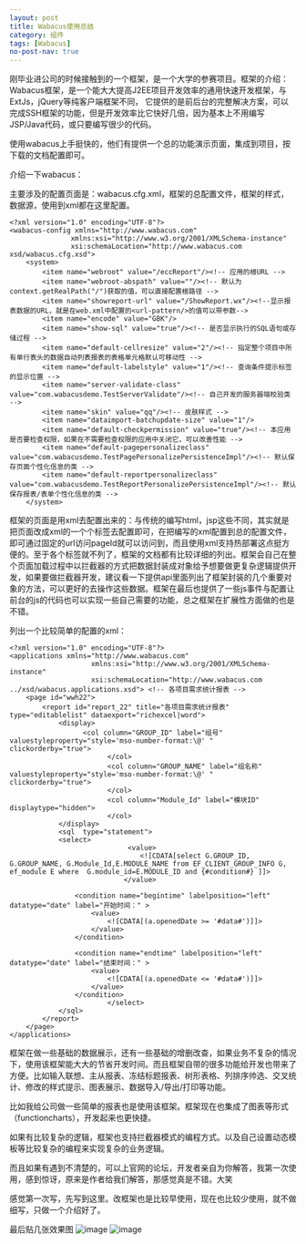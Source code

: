 ```yaml
---
layout: post
title: Wabacus使用总结
category: 组件
tags: [Wabacus]
no-post-nav: true
---
```


刚毕业进公司的时候接触到的一个框架，是一个大学的参赛项目。框架的介绍： Wabacus框架，是一个能大大提高J2EE项目开发效率的通用快速开发框架，与ExtJs，jQuery等纯客户端框架不同， 它提供的是前后台的完整解决方案，可以完成SSH框架的功能，但是开发效率比它快好几倍，因为基本上不用编写JSP/Java代码，或只要编写很少的代码。

使用wabacus上手挺快的，他们有提供一个总的功能演示页面，集成到项目，按下载的文档配置即可。

介绍一下wabacus：

主要涉及的配置页面是：wabacus.cfg.xml，框架的总配置文件，框架的样式，数据源，使用到xml都在这里配置。

```
<?xml version="1.0" encoding="UTF-8"?>  
<wabacus-config xmlns="http://www.wabacus.com"  
               xmlns:xsi="http://www.w3.org/2001/XMLSchema-instance"  
               xsi:schemaLocation="http://www.wabacus.com xsd/wabacus.cfg.xsd">  
    <system>  
        <item name="webroot" value="/eccReport"/><!-- 应用的根URL -->  
        <item name="webroot-abspath" value=""/><!-- 默认为context.getRealPath("/")获取的值，可以直接配置根路径 -->  
        <item name="showreport-url" value="/ShowReport.wx"/><!--显示报表数据的URL，就是在web.xml中配置的<url-pattern/>的值可以带参数-->  
        <item name="encode" value="GBK"/>  
        <item name="show-sql" value="true"/><!-- 是否显示执行的SQL语句或存储过程 -->  
        <item name="default-cellresize" value="2"/><!-- 指定整个项目中所有单行表头的数据自动列表报表的表格单元格默认可移动性 -->  
        <item name="default-labelstyle" value="1"/><!-- 查询条件提示标签的显示位置 -->  
        <item name="server-validate-class" value="com.wabacusdemo.TestServerValidate"/><!-- 自己开发的服务器端校验类 -->  
        <item name="skin" value="qq"/><!-- 皮肤样式 -->  
        <item name="dataimport-batchupdate-size" value="1"/>  
        <item name="default-checkpermission" value="true"/><!-- 本应用是否要检查权限，如果在不需要检查权限的应用中关闭它，可以改善性能 -->  
        <item name="default-pagepersonalizeclass" value="com.wabacusdemo.TestPagePersonalizePersistenceImpl"/><!-- 默认保存页面个性化信息的类 -->  
        <item name="default-reportpersonalizeclass" value="com.wabacusdemo.TestReportPersonalizePersistenceImpl"/><!-- 默认保存报表/表单个性化信息的类 -->  
    </system>
```

框架的页面是用xml去配置出来的：与传统的编写html，jsp这些不同，其实就是把页面改成xml的一个个标签去配置即可，在把编写的xml配置到总的配置文件，即可通过固定的url访问pageId就可以访问到，而且使用xml支持热部署这点挺方便的。至于各个标签就不列了，框架的文档都有比较详细的列出。框架会自己在整个页面加载过程中以拦截器的方式把数据封装成对象给予想要做更复杂逻辑提供开发，如果要做拦截器开发，建议看一下提供api里面列出了框架封装的几个重要对象的方法，可以更好的去操作这些数据。框架在最后也提供了一些js事件与配置让前台的js的代码也可以实现一些自己需要的功能，总之框架在扩展性方面做的也是不错。

列出一个比较简单的配置的xml：


```
<?xml version="1.0" encoding="UTF-8"?>  
<applications xmlns="http://www.wabacus.com"  
                    xmlns:xsi="http://www.w3.org/2001/XMLSchema-instance"  
                    xsi:schemaLocation="http://www.wabacus.com ../xsd/wabacus.applications.xsd"> <!-- 各项目需求统计报表 -->  
    <page id="wwh22">  
        <report id="report_22" title="各项目需求统计报表" type="editablelist" dataexport="richexcel|word">  
            <display>  
                  <col column="GROUP_ID" label="组号" valuestyleproperty="style='mso-number-format:\@' " clickorderby="true">  
                        </col>      
                        <col column="GROUP_NAME" label="组名称" valuestyleproperty="style='mso-number-format:\@' " clickorderby="true">  
                        </col>   
                        <col column="Module_Id" label="模块ID" displaytype="hidden">  
                        </col>   
            </display>  
            <sql  type="statement">  
            <select>  
                             <value>  
                                <![CDATA[select G.GROUP_ID, G.GROUP_NAME, G.Module_Id,E.MODULE_NAME from EF_CLIENT_GROUP_INFO G, ef_module E where  G.module_id=E.MODULE_ID and {#condition#} ]]>  
                            </value>  
                          
                <condition name="begintime" labelposition="left" datatype="date" label="开始时间：" >  
                    <value>  
                        <![CDATA[(a.openedDate >= '#data#')]]>  
                    </value>  
                </condition>  
  
                <condition name="endtime" labelposition="left" datatype="date" label="结束时间：" >  
                    <value>  
                        <![CDATA[(a.openedDate <= '#data#')]]>  
                    </value>  
                </condition>  
                        </select>   
            </sql>  
        </report>  
    </page>  
</applications>
```

框架在做一些基础的数据展示，还有一些基础的增删改查，如果业务不复杂的情况下，使用该框架能大大的节省开发时间。而且框架自带的很多功能给开发也带来了方便。比如输入联想、主从报表、冻结标题报表、树形表格、列排序帅选、交叉统计、修改的样式提示、图表展示、数据导入/导出/打印等功能。

比如我给公司做一些简单的报表也是使用该框架。框架现在也集成了图表等形式（functioncharts），开发起来也更快捷。

如果有比较复杂的逻辑，框架也支持拦截器模式的编程方式。以及自己设置动态模板等比较复杂的编程来实现复杂的业务逻辑。

而且如果有遇到不清楚的，可以上官网的论坛，开发者亲自为你解答，我第一次使用，感到惊讶，原来是作者给我们解答，那感觉真是不错。大笑

感觉第一次写，先写到这里。改框架也是比较早使用，现在也比较少使用，就不做细写，只做一个介绍好了。

最后贴几张效果图
![image](http://img.blog.csdn.net/20140720005910598?watermark/2/text/aHR0cDovL2Jsb2cuY3Nkbi5uZXQvZmdzdHVkZW50/font/5a6L5L2T/fontsize/400/fill/I0JBQkFCMA==/dissolve/70/gravity/SouthEast)
![image](http://img.blog.csdn.net/20140720005635031?watermark/2/text/aHR0cDovL2Jsb2cuY3Nkbi5uZXQvZmdzdHVkZW50/font/5a6L5L2T/fontsize/400/fill/I0JBQkFCMA==/dissolve/70/gravity/SouthEast)
